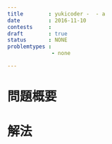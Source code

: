```yaml
---
title        : yukicoder -  - a
date         : 2016-11-10
contests     : 
draft        : true
status       : NONE
problemtypes :
              - none

---
```



# 問題概要

<!--more-->

# 解法


